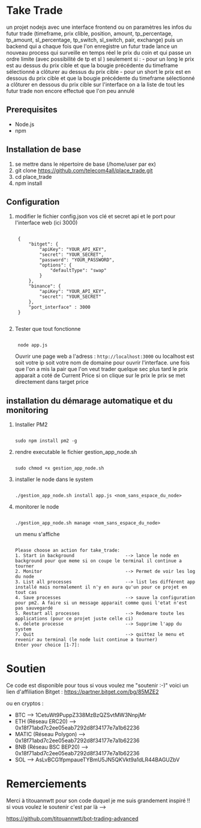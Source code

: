 # Take Trade
un projet nodejs avec une interface frontend ou on paramètres les infos du futur trade (timeframe, prix clible, position, amount, tp_percentage, tp_amount, sl_percentage, tp_switch, sl_switch, pair, exchange)
puis un backend qui a chaque fois que l'on enregistre un futur trade lance un nouveau process qui surveille en temps réel le prix du coin et qui passe un ordre limite (avec possibilité de tp et sl ) seulement si :
      - pour un long le prix est au dessus du prix cible et que la bougie précédente du timeframe sélectionné a clôturer au dessus du prix cible
      - pour un short le prix est en dessous du prix cible et que la bougie précédente du timeframe sélectionné a clôturer en dessous du prix cible
sur l'interface on a la liste de tout les futur trade non encore effectué que l'on peu annulé

## Prerequisites

- Node.js
- npm

## Installation de base

1. se mettre dans le répertoire de base (/home/user par ex)
2. git clone https://github.com/telecom4all/place_trade.git
3. cd place_trade
4. npm install
   
## Configuration

1. modifier le fichier config.json vos clé et secret api et le port pour l'interface web (ici 3000)
   
   ```

    {
        "bitget": {
            "apiKey": "YOUR_API_KEY",
            "secret": "YOUR_SECRET",
            "password": "YOUR_PASSWORD",
            "options": {
                "defaultType": "swap"
            }
        },
        "binance": {
            "apiKey": "YOUR_API_KEY",
            "secret": "YOUR_SECRET"
        },
        "port_interface" : 3000
    }
      
   ```
2. Tester que tout fonctionne
   
   ```

    node app.js

   ```

   Ouvrir une page web a l'adress : `http://localhost:3000`  ou localhost est soit votre ip soit votre nom de domaine pour ouvrir l'interface.
   une fois que l'on a mis la pair que l'on veut trader quelque sec plus tard le prix apparait a coté de Current Price si on clique sur le prix le prix se met directement dans target price
   

## installation du démarage automatique et du monitoring

1. Installer PM2
   
   ```

   sudo npm install pm2 -g

   ```
2. rendre executable le fichier gestion_app_node.sh
   
   ```

   sudo chmod +x gestion_app_node.sh

   ```
   
3. installer le node dans le system
   
   ```

   ./gestion_app_node.sh install app.js <nom_sans_espace_du_node>

   ```
   
4. monitorer le node
   
   ```

   ./gestion_app_node.sh manage <nom_sans_espace_du_node>

   ```

   un menu s'affiche 

   ```

   Please choose an action for take_trade:
   1. Start in background                   --> lance le node en background pour que meme si on coupe le terminal il continue a tourner
   2. Monitor                               --> Permet de voir les log du node
   3. List all processes                    --> list les différent app installé mais normalement il n'y en aura qu'un pour ce projet en tout cas
   4. Save processes                        --> sauve la configuration pour pm2. A faire si un message apparait comme quoi l'etat n'est pas sauvegardé
   5. Restart all processes                 --> Redemare toute les applications (pour ce projet juste celle ci)
   6. delete processe                       --> Supprime l'app du system
   7. Quit                                  --> quittez le menu et revenir au terminal (le node luit continue a tourner)
   Enter your choice [1-7]: 

   ```
   
# Soutien
Ce code est disponible pour tous si vous voulez me "soutenir :-)" voici un lien d'affiliation Bitget : https://partner.bitget.com/bg/85MZE2

ou en cryptos :
- BTC --> 1CetuWt9PuppZ338MzBzQZSvtMW3NnpjMr
- ETH (Réseau ERC20) --> 0x18f71abd7c2ee05eab7292d8f34177e7a1b62236
- MATIC (Réseau Polygon) --> 0x18f71abd7c2ee05eab7292d8f34177e7a1b62236
- BNB (Réseau BSC BEP20) --> 0x18f71abd7c2ee05eab7292d8f34177e7a1b62236
- SOL --> AsLvBCG1fpmpaueTYBmU5JN5QKVkt9a1dLR44BAGUZbV

# Remerciements
Merci à titouannwtt pour son code duquel je me suis grandement inspiré !! si vous voulez le soutenir c'est par là -->

https://github.com/titouannwtt/bot-trading-advanced







